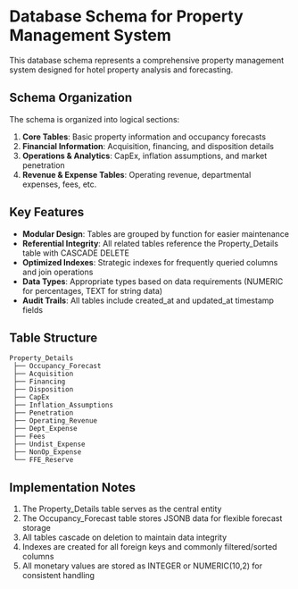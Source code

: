 
# Database Schema for Property Management System

This database schema represents a comprehensive property management system designed for hotel property analysis and forecasting.

## Schema Organization

The schema is organized into logical sections:

1. **Core Tables**: Basic property information and occupancy forecasts
2. **Financial Information**: Acquisition, financing, and disposition details
3. **Operations & Analytics**: CapEx, inflation assumptions, and market penetration
4. **Revenue & Expense Tables**: Operating revenue, departmental expenses, fees, etc.

## Key Features

- **Modular Design**: Tables are grouped by function for easier maintenance
- **Referential Integrity**: All related tables reference the Property_Details table with CASCADE DELETE
- **Optimized Indexes**: Strategic indexes for frequently queried columns and join operations
- **Data Types**: Appropriate types based on data requirements (NUMERIC for percentages, TEXT for string data)
- **Audit Trails**: All tables include created_at and updated_at timestamp fields

## Table Structure

```
Property_Details
 ├── Occupancy_Forecast
 ├── Acquisition
 ├── Financing
 ├── Disposition
 ├── CapEx
 ├── Inflation_Assumptions
 ├── Penetration
 ├── Operating_Revenue
 ├── Dept_Expense
 ├── Fees
 ├── Undist_Expense
 ├── NonOp_Expense
 └── FFE_Reserve
```

## Implementation Notes

1. The Property_Details table serves as the central entity
2. The Occupancy_Forecast table stores JSONB data for flexible forecast storage
3. All tables cascade on deletion to maintain data integrity
4. Indexes are created for all foreign keys and commonly filtered/sorted columns
5. All monetary values are stored as INTEGER or NUMERIC(10,2) for consistent handling
